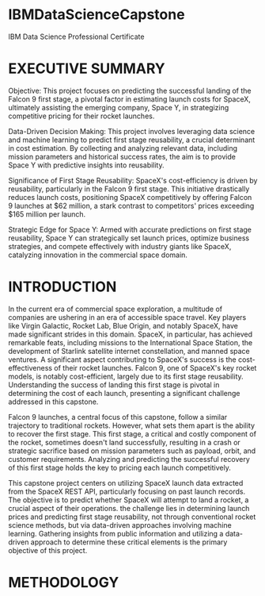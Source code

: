 # IBMDataScienceCapstone
IBM Data Science Professional Certificate

# EXECUTIVE SUMMARY​
Objective: This project focuses on predicting the successful landing of the Falcon 9 first stage, a pivotal factor in estimating launch costs for SpaceX, ultimately assisting the emerging company, Space Y, in strategizing competitive pricing for their rocket launches.​

Data-Driven Decision Making: This project involves leveraging data science and machine learning to predict first stage reusability, a crucial determinant in cost estimation. By collecting and analyzing relevant data, including mission parameters and historical success rates, the aim is to provide Space Y with predictive insights into reusability.​

Significance of First Stage Reusability: SpaceX's cost-efficiency is driven by reusability, particularly in the Falcon 9 first stage. This initiative drastically reduces launch costs, positioning SpaceX competitively by offering Falcon 9 launches at $62 million, a stark contrast to competitors' prices exceeding $165 million per launch.​

Strategic Edge for Space Y: Armed with accurate predictions on first stage reusability, Space Y can strategically set launch prices, optimize business strategies, and compete effectively with industry giants like SpaceX, catalyzing innovation in the commercial space domain.​

# ​INTRODUCTION
In the current era of commercial space exploration, a multitude of companies are ushering in an era of accessible space travel. Key players like Virgin Galactic, Rocket Lab, Blue Origin, and notably SpaceX, have made significant strides in this domain. SpaceX, in particular, has achieved remarkable feats, including missions to the International Space Station, the development of Starlink satellite internet constellation, and manned space ventures. A significant aspect contributing to SpaceX's success is the cost-effectiveness of their rocket launches. Falcon 9, one of SpaceX's key rocket models, is notably cost-efficient, largely due to its first stage reusability. Understanding the success of landing this first stage is pivotal in determining the cost of each launch, presenting a significant challenge addressed in this capstone.​

Falcon 9 launches, a central focus of this capstone, follow a similar trajectory to traditional rockets. However, what sets them apart is the ability to recover the first stage. This first stage, a critical and costly component of the rocket, sometimes doesn't land successfully, resulting in a crash or strategic sacrifice based on mission parameters such as payload, orbit, and customer requirements. Analyzing and predicting the successful recovery of this first stage holds the key to pricing each launch competitively.​

This capstone project centers on utilizing SpaceX launch data extracted from the SpaceX REST API, particularly focusing on past launch records. The objective is to predict whether SpaceX will attempt to land a rocket, a crucial aspect of their operations. the challenge lies in determining launch prices and predicting first stage reusability, not through conventional rocket science methods, but via data-driven approaches involving machine learning. Gathering insights from public information and utilizing a data-driven approach to determine these critical elements is the primary objective of this project.​

# METHODOLOGY


​
